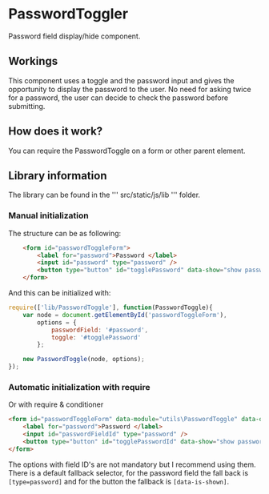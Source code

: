 # PasswordToggler
Password field display/hide component. 

## Workings
This component uses a toggle and the password input and gives the opportunity to display the password to the user.
No need for asking twice for a password, the user can decide to check the password before submitting.

## How does it work?
You can require the PasswordToggle on a form or other parent element.

## Library information
The library can be found in the ''' src/static/js/lib ''' folder.

### Manual initialization 
The structure can be as following:
```html
    <form id="passwordToggleForm">
        <label for="password">Password </label>
        <input id="password" type="password" />
        <button type="button" id="togglePassword" data-show="show password" data-hide="hide password" data-is-shown="false">show password</button>
    </form>
```
And this can be initialized with:
```js
require(['lib/PasswordToggle'], function(PasswordToggle){
    var node = document.getElementById('passwordToggleForm'),
        options = {
            passwordField: '#password', 
            toggle: '#togglePassword' 
        };

    new PasswordToggle(node, options);
});
```

### Automatic initialization with require
Or with require & conditioner
```html
<form id="passwordToggleForm" data-module="utils\PasswordToggle" data-options='{ "toggle": "#togglePasswordId", "passwordField" : "#passwordFieldId"}'>
    <label for="password">Password </label>
    <input id="passwordFieldId" type="password" />
    <button type="button" id="togglePasswordId" data-show="show password" data-hide="hide password" data-is-shown="false">show password</button>
</form>
```
The options with field ID's are not mandatory but I recommend using them. There is a default fallback selector, for the password field the fall back is ```[type=password]``` and for the button the fallback is ```[data-is-shown]```.

